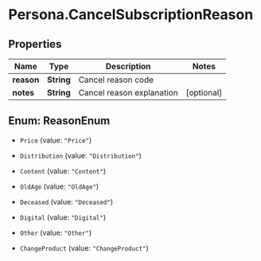 # Persona.CancelSubscriptionReason

## Properties

Name | Type | Description | Notes
------------ | ------------- | ------------- | -------------
**reason** | **String** | Cancel reason code | 
**notes** | **String** | Cancel reason explanation | [optional] 



## Enum: ReasonEnum


* `Price` (value: `"Price"`)

* `Distribution` (value: `"Distribution"`)

* `Content` (value: `"Content"`)

* `OldAge` (value: `"OldAge"`)

* `Deceased` (value: `"Deceased"`)

* `Digital` (value: `"Digital"`)

* `Other` (value: `"Other"`)

* `ChangeProduct` (value: `"ChangeProduct"`)




